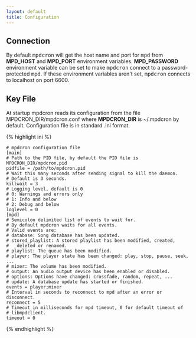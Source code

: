 ```yaml
---
layout: default
title: Configuration
---
```


## Connection
By default <tt>mpdcron</tt> will get the host name and port for <tt>mpd</tt>
from **MPD\_HOST** and **MPD\_PORT** environment variables. **MPD\_PASSWORD**
environment variable can be set to make <tt>mpdcron</tt> connect to a
password-protected <tt>mpd</tt>. If these environment variables aren't set,
<tt>mpdcron</tt> connects to localhost on port 6600.

## Key File
At startup mpdcron reads its configuration from the file
MPDCRON\_DIR/mpdcron.conf where **MPDCRON\_DIR** is ~/.mpdcron by default.
Configuration file is in standard .ini format.

{% highlight ini %}

    # mpdcron configuration file
    [main]
    # Path to the PID file, by default the PID file is MPDCRON_DIR/mpdcron.pid
    pidfile = /path/to/mpdcron.pid
    # Wait this many seconds after sending signal to kill the daemon.
    # Default is 3 seconds.
    killwait = 3
    # Logging level, default is 0
    # 0: Warnings and errors only
    # 1: Info and below
    # 2: Debug and below
    loglevel = 0
    [mpd]
    # Semicolon delimited list of events to wait for.
    # By default mpdcron waits for all events.
    # Valid events are:
    # database: Song database has been updated.
    # stored_playlist: A stored playlist has been modified, created,
    #   deleted or renamed.
    # playlist: The queue has been modified.
    # player: The player state has been changed: play, stop, pause, seek, ...
    # mixer: The volume has been modified.
    # output: An audio output device has been enabled or disabled.
    # options: Options have changed: crossfade, random, repeat, ...
    # update: A database update has started or finished.
    events = player;mixer
    # Interval in seconds to reconnect to mpd after an error or disconnect.
    reconnect = 5
    # Timeout in milliseconds for mpd timeout, 0 for default timeout of
    # libmpdclient.
    timeout = 0

{% endhighlight %}

<!-- vim: set tw=80 ft=mkd spell spelllang=en sw=4 sts=4 et : -->
